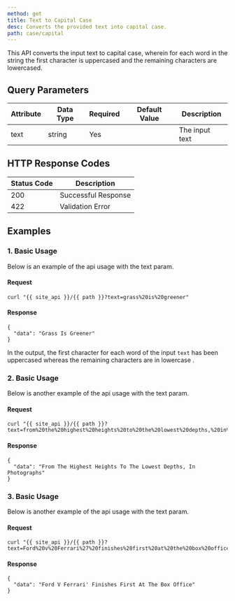 ```yaml
---
method: get
title: Text to Capital Case
desc: Converts the provided text into capital case.
path: case/capital
---
```


This API converts the input text to capital case, wherein for each word in the string the first character is uppercased and the remaining characters are lowercased.

## Query Parameters

| Attribute | Data Type | Required | Default Value |Description |
| ----------- | ----------- | -----------  | ----------- | ----------- |
| text | string | Yes | | The input text  |

## HTTP Response Codes

| Status Code | Description |
| ----------- | ----------- |
| 200 | Successful Response |
| 422 | Validation Error |

## Examples

### 1. Basic Usage

Below is an example of the api usage with the text param. 

#### Request

```
curl "{{ site_api }}/{{ path }}?text=grass%20is%20greener"
```

#### Response

```
{
  "data": "Grass Is Greener"
}
```

In the output, the first character for each word of the input `text` has been uppercased whereas the remaining characters are in lowercase .

### 2. Basic Usage

Below is another example of the api usage with the text param. 

#### Request

```
curl "{{ site_api }}/{{ path }}?text=from%20the%20highest%20heights%20to%20the%20lowest%20depths,%20in%20photographs"
```

#### Response

```
{
  "data": "From The Highest Heights To The Lowest Depths, In Photographs"
}
```

### 3. Basic Usage

Below is another example of the api usage with the text param. 

#### Request

```
curl "{{ site_api }}/{{ path }}?text=Ford%20v%20Ferrari%27%20finishes%20first%20at%20the%20box%20office"

```

#### Response

```
{
  "data": "Ford V Ferrari' Finishes First At The Box Office"
}
```
